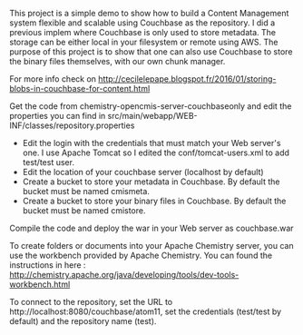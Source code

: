 This project is a simple demo to show how to build a Content Management system flexible and scalable using Couchbase as the repository.  I did a previous implem where Couchbase is only used to store metadata. The storage can be either local in your filesystem or remote using AWS. The purpose of this project is to show that one can also use Couchbase to store the binary files themselves, with our own chunk manager.

For more info check on http://cecilelepape.blogspot.fr/2016/01/storing-blobs-in-couchbase-for-content.html

Get the code from chemistry-opencmis-server-couchbaseonly and edit the properties you can find in src/main/webapp/WEB-INF/classes/repository.properties

- Edit the login with the credentials that must match your Web server's one. I use Apache Tomcat so I edited the conf/tomcat-users.xml to add test/test user.
- Edit the location of your couchbase server (localhost by default)
- Create a bucket to store your metadata in Couchbase. By default the bucket must be named cmismeta.
- Create a bucket to store your binary files in Couchbase. By default the bucket must be named cmistore.

Compile the code and deploy the war in your Web server as couchbase.war

To create folders or documents into your Apache Chemistry server, you can use the workbench provided by Apache Chemistry. You can found the instructions in here : http://chemistry.apache.org/java/developing/tools/dev-tools-workbench.html

To connect to the repository, set the URL to http://localhost:8080/couchbase/atom11, set the credentials (test/test by default) and the repository name (test).
